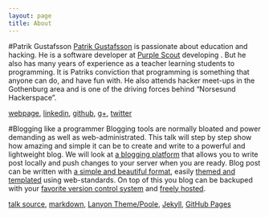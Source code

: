 ```yaml
---
layout: page
title: About
---
```



#Patrik Gustafsson
[Patrik Gustafsson](se.linkedin.com/in/paven/) is passionate about education and hacking. He is a software developer at [Purple Scout](www.purplescout.se) developing . But he also has many years of experience as a teacher learning students to programming. It is Patriks conviction that programming is something that anyone can do, and have fun with. He also attends hacker meet-ups in the Gothenburg area and is one of the driving forces behind “Norsesund Hackerspace”.

[webpage](http://www.mumma.nu), [linkedin](https://se.linkedin.com/in/paven/), [github](https://github.com/paven), [g+](https://plus.google.com/u/1/+PatrikGustafsson/posts), [twitter](https://twitter.com/paven)

#Blogging like a programmer
Blogging tools are normally bloated and power demanding as well as web-administrated. This talk will step by step show how amazing and simple it can be to create and write to a powerful and lightweight blog. We will look at [a blogging platform](http://jekyllrb.com/) that allows you to write post locally and push changes to your server when you are ready. Blog post can be written with [a simple and beautiful format](http://daringfireball.net/projects/markdown/), easily [themed and templated](http://getpoole.com/) using web-standards. On top of this you blog can be backuped with your [favorite version control system](http://git-scm.com/) and [freely hosted](https://pages.github.com).

[talk source](https://github.com/paven/jekyllTalk), [markdown](http://daringfireball.net/projects/markdown/), [Lanyon Theme/Poole](http://lanyon.getpoole.com), [Jekyll](http://jekyllrb.com), [GitHub Pages](https://pages.github.com)
